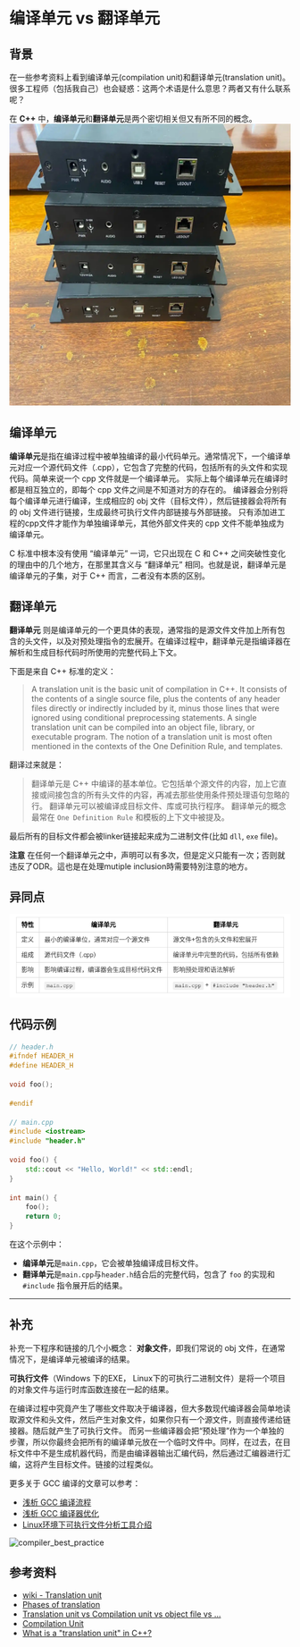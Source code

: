 # 编译单元 vs 翻译单元

## 背景
在一些参考资料上看到编译单元(compilation unit)和翻译单元(translation unit)。很多工程师（包括我自己）也会疑惑：这两个术语是什么意思？两者又有什么联系呢？

在 **C++** 中，**编译单元**和**翻译单元**是两个密切相关但又有所不同的概念。
![black_box](pic/black_box.png)

## 编译单元
**编译单元**是指在编译过程中被单独编译的最小代码单元。通常情况下，一个编译单元对应一个源代码文件（.cpp），它包含了完整的代码，包括所有的头文件和实现代码。简单来说一个 cpp 文件就是一个编译单元。
实际上每个编译单元在编译时都是相互独立的，即每个 cpp 文件之间是不知道对方的存在的。
编译器会分别将每个编译单元进行编译，生成相应的 obj 文件（目标文件），然后链接器会将所有的 obj 文件进行链接，生成最终可执行文件内部链接与外部链接。
只有添加进工程的cpp文件才能作为单独编译单元，其他外部文件夹的 cpp 文件不能单独成为编译单元。

C 标准中根本没有使用 “编译单元” 一词，它只出现在 C 和 C++ 之间突破性变化的理由中的几个地方，在那里其含义与 “翻译单元” 相同。也就是说，翻译单元是编译单元的子集，对于 C++ 而言，二者没有本质的区别。

## 翻译单元

**翻译单元** 则是编译单元的一个更具体的表现，通常指的是源文件文件加上所有包含的头文件，以及对预处理指令的宏展开。在编译过程中，翻译单元是指编译器在解析和生成目标代码时所使用的完整代码上下文。


下面是来自 C++ 标准的定义：
> A translation unit is the basic unit of compilation in C++. It consists of the contents of a single source file, plus the contents of any header files directly or indirectly included by it, minus those lines that were ignored using conditional preprocessing statements.
A single translation unit can be compiled into an object file, library, or executable program.
The notion of a translation unit is most often mentioned in the contexts of the One Definition Rule, and templates.

翻译过来就是：
> 翻译单元是 C++ 中编译的基本单位。它包括单个源文件的内容，加上它直接或间接包含的所有头文件的内容，再减去那些使用条件预处理语句忽略的行。
翻译单元可以被编译成目标文件、库或可执行程序。
翻译单元的概念最常在 `One Definition Rule` 和模板的上下文中被提及。

最后所有的目标文件都会被linker链接起来成为二进制文件(比如 `dll`, `exe` file)。

**注意**
在任何一个翻译单元之中，声明可以有多次，但是定义只能有一次；否则就违反了ODR。這也是在处理mutiple inclusion時需要特別注意的地方。

## 异同点
![translation_compilation_unit](pic/translation_compilation_unit.png)

## 代码示例

```cpp
// header.h
#ifndef HEADER_H
#define HEADER_H

void foo();

#endif

// main.cpp
#include <iostream>
#include "header.h"

void foo() {
    std::cout << "Hello, World!" << std::endl;
}

int main() {
    foo();
    return 0;
}
```

在这个示例中：

- **编译单元**是`main.cpp`，它会被单独编译成目标文件。
- **翻译单元**是`main.cpp`与`header.h`结合后的完整代码，包含了 `foo` 的实现和 `#include` 指令展开后的结果。

---

## 补充

补充一下程序和链接的几个小概念：
**对象文件**，即我们常说的 obj 文件，在通常情况下，是编译单元被编译的结果。

**可执行文件**（Windows 下的EXE， Linux下的可执行二进制文件）是将一个项目的对象文件与运行时库函数连接在一起的结果。

在编译过程中究竟产生了哪些文件取决于编译器，但大多数现代编译器会简单地读取源文件和头文件，然后产生对象文件，如果你只有一个源文件，则直接传递给链接器。随后就产生了可执行文件。
而另一些编译器会把“预处理”作为一个单独的步骤，所以你最终会把所有的编译单元放在一个临时文件中。同样，在过去，在目标文件中不是生成机器代码，而是由编译器输出汇编代码，然后通过汇编器进行汇编，这将产生目标文件。链接的过程类似。

更多关于 GCC 编译的文章可以参考：
- [浅析 GCC 编译流程](tech_interview/C_Cpp/introduction_to_compile_process.md)
- [浅析 GCC 编译器优化](tech_interview/C_Cpp/introduction_to_gcc.md)
- [Linux环境下可执行文件分析工具介绍](tech_interview/C_Cpp/introduction_utility_to_exe.md)

![compiler_best_practice](pic/compiler_best_practice.png)

## 参考资料
- [wiki - Translation unit](https://en.wikipedia.org/wiki/Translation_unit_(programming))
- [Phases of translation](https://zh.cppreference.com/w/cpp/language/translation_phases.html)
- [Translation unit vs Compilation unit vs object file vs ...](https://stackoverflow.com/questions/34479600/translation-unit-vs-compilation-unit-vs-object-file-vs-executable-vs-in-c)
- [Compilation Unit](https://www.techopedia.com/definition/23963/compilation-unit-programming)
- [What is a "translation unit" in C++?](https://stackoverflow.com/questions/1106149/what-is-a-translation-unit-in-c)
